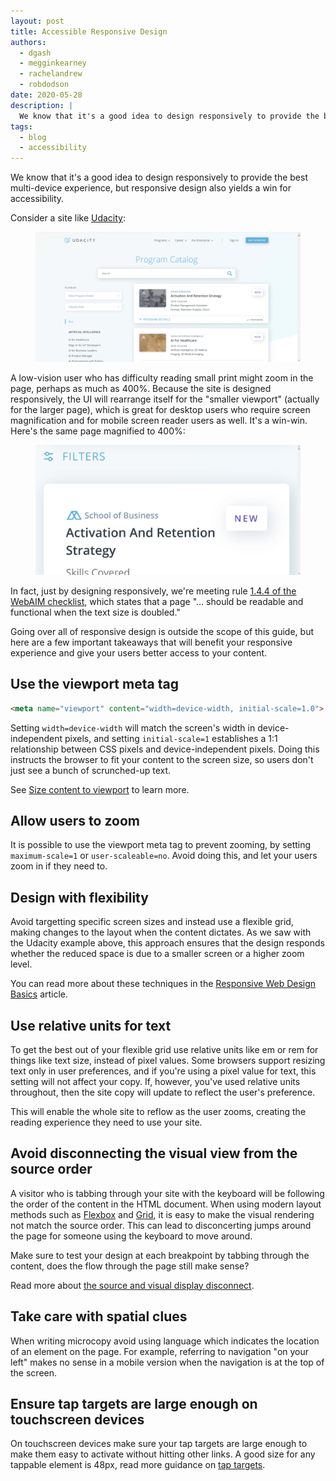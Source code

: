 ```yaml
---
layout: post
title: Accessible Responsive Design
authors:
  - dgash
  - megginkearney
  - rachelandrew
  - robdodson
date: 2020-05-28
description: |
  We know that it's a good idea to design responsively to provide the best multi-device experience, but responsive design also yields a win for accessibility.
tags:
  - blog
  - accessibility
---
```


We know that it's a good idea to design responsively to provide the best multi-device experience,
but responsive design also yields a win for accessibility.

Consider a site like [Udacity](https://udacity.com):

<figure class="w-figure">
  <img class="w-screenshot" src="./udacity-100.jpg" alt="The Udacity site">
</figure>

A low-vision user who has difficulty reading small print might zoom in the page,
perhaps as much as 400%.
Because the site is designed responsively,
the UI will rearrange itself for the "smaller viewport" (actually for the larger page),
which is great for desktop users who require screen magnification
and for mobile screen reader users as well. It's a win-win.
Here's the same page magnified to 400%:

<figure class="w-figure">
  <img src="./udacity-400.jpg" alt="The Udacity site zoomed to 400%">
</figure>

In fact, just by designing responsively,
we're meeting rule [1.4.4 of the WebAIM checklist](https://webaim.org/standards/wcag/checklist#sc1.4.4),
which states that a page "… should be readable and functional when the text size is doubled."

Going over all of responsive design is outside the scope of this guide,
but here are a few important takeaways that will benefit your responsive experience
and give your users better access to your content.

## Use the viewport meta tag

```html
<meta name="viewport" content="width=device-width, initial-scale=1.0">
```

Setting `width=device-width` will match the screen's width in device-independent pixels,
and setting `initial-scale=1` establishes a 1:1 relationship between CSS pixels and device-independent pixels.
Doing this instructs the browser to fit your content to the screen size,
so users don't just see a bunch of scrunched-up text.

See [Size content to viewport](/responsive-web-design-basics/#viewport) to learn more.

## Allow users to zoom

It is possible to use the viewport meta tag to prevent zooming,
by setting `maximum-scale=1` or `user-scaleable=no`.
Avoid doing this, and let your users zoom in if they need to.

## Design with flexibility

Avoid targetting specific screen sizes and instead use a flexible grid,
making changes to the layout when the content dictates.
As we saw with the Udacity example above, this approach ensures that the design responds
whether the reduced space is due to a smaller screen or a higher zoom level.

You can read more about these techniques in the [Responsive Web Design Basics](/responsive-web-design-basics/) article.

## Use relative units for text

To get the best out of your flexible grid
use relative units like em or rem for things like text size, instead of pixel values.
Some browsers support resizing text only in user preferences,
and if you're using a pixel value for text, this setting will not affect your copy.
If, however, you've used relative units throughout,
then the site copy will update to reflect the user's preference.

This will enable the whole site to reflow as the user zooms,
creating the reading experience they need to use your site.

## Avoid disconnecting the visual view from the source order

A visitor who is tabbing through your site with the keyboard
will be following the order of the content in the HTML document.
When using modern layout methods such as [Flexbox](/responsive-web-design-basics/#flexbox) and [Grid](/responsive-web-design-basics/#grid),
it is easy to make the visual rendering not match the source order.
This can lead to disconcerting jumps around the page for someone using the keyboard to move around.

Make sure to test your design at each breakpoint by tabbing through the content,
does the flow through the page still make sense?

Read more about [the source and visual display disconnect](/source-reordering).

## Take care with spatial clues

When writing microcopy avoid using language which indicates the location of an element on the page.
For example, referring to navigation "on your left" makes no sense in a mobile version
when the navigation is at the top of the screen.

## Ensure tap targets are large enough on touchscreen devices

On touchscreen devices make sure your tap targets are large enough
to make them easy to activate without hitting other links.
A good size for any tappable element is 48px,
read more guidance on [tap targets](/accessible-tap-targets/).
